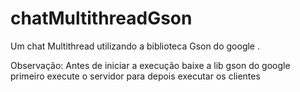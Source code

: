 # chatMultithreadGson

Um chat Multithread utilizando a biblioteca Gson do google .

Observação: Antes de iniciar a execução baixe a lib gson do google  primeiro execute o servidor para depois executar os clientes
